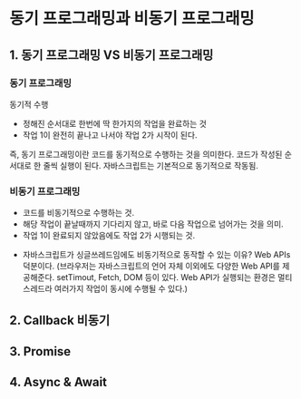 # 동기 프로그래밍과 비동기 프로그래밍

## 1. 동기 프로그래밍 VS 비동기 프로그래밍

### 동기 프로그래밍

동기적 수행

- 정해진 순서대로 한번에 딱 한가지의 작업을 완료하는 것
- 작업 1이 완전히 끝나고 나서야 작업 2가 시작이 된다.

즉, 동기 프로그래밍이란 코드를 동기적으로 수행하는 것을 의미한다. 코드가 작성된 순서대로 한 줄씩 실행이 된다. 자바스크립트는 기본적으로 동기적으로 작동됨.

### 비동기 프로그래밍

- 코드를 비동기적으로 수행하는 것.
- 해당 작업이 끝날때까지 기다리지 않고, 바로 다음 작업으로 넘어가는 것을 의미.
- 작업 1이 완료되지 않았음에도 작업 2가 시행되는 것.

* 자바스크립트가 싱글쓰레드임에도 비동기적으로 동작할 수 있는 이유?
  Web APIs 덕분이다. (브라우저는 자바스크립트의 언어 자체 이외에도 다양한 Web API를 제공해준다. setTimout, Fetch, DOM 등이 있다. Web API가 실행되는 환경은 멀티스레드라 여러가지 작업이 동시에 수행될 수 있다.)

## 2. Callback 비동기

## 3. Promise

## 4. Async & Await
